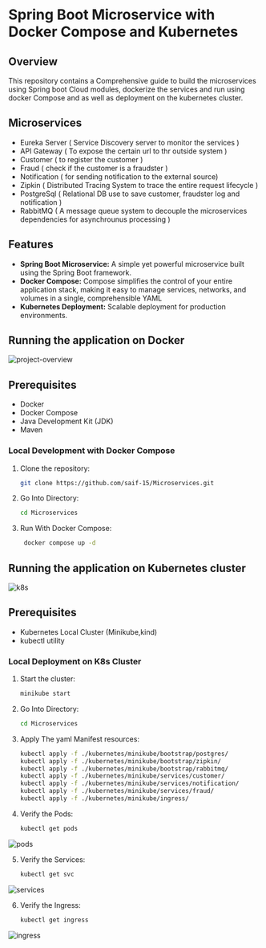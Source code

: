 # Spring Boot Microservice with Docker Compose and Kubernetes

## Overview

This repository contains a Comprehensive guide to build the microservices using Spring boot Cloud modules, dockerize the services and run using docker Compose and as well as deployment on the kubernetes cluster.

## Microservices
- Eureka Server ( Service Discovery server to monitor the services )
- API Gateway ( To expose the certain url to thr outside system )
- Customer ( to register the customer )
- Fraud ( check if the customer is a fraudster )
- Notification ( for sending notification to the external source)
- Zipkin ( Distributed Tracing System to trace the entire request lifecycle )
- PostgreSql ( Relational DB use to save customer, fraudster log and notification )
- RabbitMQ ( A message queue system to decouple the microservices dependencies for asynchrounus processing )


## Features

- **Spring Boot Microservice:** A simple yet powerful microservice built using the Spring Boot framework.
- **Docker Compose:** Compose simplifies the control of your entire application stack, making it easy to manage services, networks, and volumes in a single, comprehensible YAML
- **Kubernetes Deployment:** Scalable deployment for production environments.

## Running the application on Docker
![project-overview](https://github.com/saif-15/Microservices/assets/46129194/2e4edcfb-52e0-4dcd-99e8-a11ffa6c67f0)

## Prerequisites

- Docker
- Docker Compose
- Java Development Kit (JDK)
- Maven

### Local Development with Docker Compose

1. Clone the repository:

   ```bash
   git clone https://github.com/saif-15/Microservices.git

2. Go Into Directory:

   ```bash
   cd Microservices

3. Run With Docker Compose:

   ```bash
    docker compose up -d

## Running the application on Kubernetes cluster

![k8s](https://github.com/saif-15/Microservices/assets/46129194/8cba6004-000e-4902-9d4d-d229fbe3272b)

## Prerequisites

- Kubernetes Local Cluster (Minikube,kind)
- kubectl utility

### Local Deployment on K8s Cluster

1. Start the cluster:

   ```bash
   minikube start

2. Go Into Directory:

   ```bash
   cd Microservices

3. Apply The yaml Manifest resources:

   ```bash
   kubectl apply -f ./kubernetes/minikube/bootstrap/postgres/
   kubectl apply -f ./kubernetes/minikube/bootstrap/zipkin/
   kubectl apply -f ./kubernetes/minikube/bootstrap/rabbitmq/
   kubectl apply -f ./kubernetes/minikube/services/customer/
   kubectl apply -f ./kubernetes/minikube/services/notification/
   kubectl apply -f ./kubernetes/minikube/services/fraud/
   kubectl apply -f ./kubernetes/minikube/ingress/
   
4. Verify the Pods:

   ```bash
   kubectl get pods
  ![pods](https://github.com/saif-15/Microservices/assets/46129194/86551c93-9190-42dd-be6e-59dc85502b97)

5. Verify the Services:

   ```bash
   kubectl get svc
  ![services](https://github.com/saif-15/Microservices/assets/46129194/c33b32e8-edac-41e1-b99d-463b69e69d2e)

6. Verify the Ingress:

   ```bash
   kubectl get ingress
![ingress](https://github.com/saif-15/Microservices/assets/46129194/70841dc6-4341-4f1a-ae87-1c35ba41e4bf)



   
